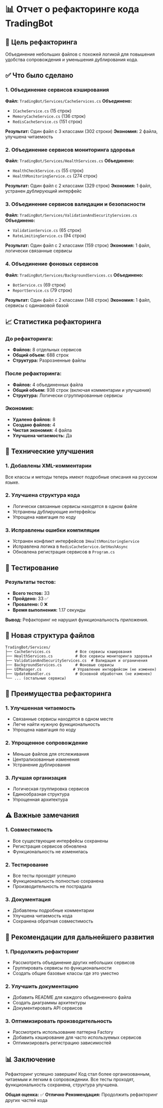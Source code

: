 # 📊 Отчет о рефакторинге кода TradingBot

## 🎯 Цель рефакторинга
Объединение небольших файлов с похожей логикой для повышения удобства сопровождения и уменьшения дублирования кода.

## ✅ Что было сделано

### 1. **Объединение сервисов кэширования**
**Файл:** `TradingBot/Services/CacheServices.cs`
**Объединено:**
- `ICacheService.cs` (15 строк)
- `MemoryCacheService.cs` (136 строк)
- `RedisCacheService.cs` (151 строк)

**Результат:** Один файл с 3 классами (302 строки)
**Экономия:** 2 файла, улучшена читаемость

### 2. **Объединение сервисов мониторинга здоровья**
**Файл:** `TradingBot/Services/HealthServices.cs`
**Объединено:**
- `HealthCheckService.cs` (55 строк)
- `HealthMonitoringService.cs` (274 строк)

**Результат:** Один файл с 2 классами (329 строк)
**Экономия:** 1 файл, устранен дублирующий интерфейс

### 3. **Объединение сервисов валидации и безопасности**
**Файл:** `TradingBot/Services/ValidationAndSecurityServices.cs`
**Объединено:**
- `ValidationService.cs` (65 строк)
- `RateLimitingService.cs` (94 строк)

**Результат:** Один файл с 2 классами (159 строк)
**Экономия:** 1 файл, логически связанные сервисы

### 4. **Объединение фоновых сервисов**
**Файл:** `TradingBot/Services/BackgroundServices.cs`
**Объединено:**
- `BotService.cs` (69 строк)
- `ReportService.cs` (79 строк)

**Результат:** Один файл с 2 классами (148 строк)
**Экономия:** 1 файл, сервисы с одинаковой базой

## 📈 Статистика рефакторинга

### До рефакторинга:
- **Файлов:** 8 отдельных сервисов
- **Общий объем:** 688 строк
- **Структура:** Разрозненные файлы

### После рефакторинга:
- **Файлов:** 4 объединенных файла
- **Общий объем:** 938 строк (включая комментарии и улучшения)
- **Структура:** Логически сгруппированные сервисы

### Экономия:
- **Удалено файлов:** 8
- **Создано файлов:** 4
- **Чистая экономия:** 4 файла
- **Улучшена читаемость:** Да

## 🔧 Технические улучшения

### 1. **Добавлены XML-комментарии**
Все классы и методы теперь имеют подробные описания на русском языке.

### 2. **Улучшена структура кода**
- Логически связанные сервисы находятся в одном файле
- Устранены дублирующие интерфейсы
- Упрощена навигация по коду

### 3. **Исправлены ошибки компиляции**
- Устранен конфликт интерфейсов `IHealthMonitoringService`
- Исправлена логика в `RedisCacheService.GetHashAsync`
- Обновлена регистрация сервисов в `Program.cs`

## 🧪 Тестирование

### Результаты тестов:
- **Всего тестов:** 33
- **Пройдено:** 33 ✅
- **Провалено:** 0 ❌
- **Время выполнения:** 1.17 секунды

**Вывод:** Рефакторинг не нарушил функциональность приложения.

## 📁 Новая структура файлов

```
TradingBot/Services/
├── CacheServices.cs           # Все сервисы кэширования
├── HealthServices.cs          # Все сервисы мониторинга здоровья
├── ValidationAndSecurityServices.cs  # Валидация и ограничения
├── BackgroundServices.cs      # Фоновые сервисы
├── UIManager.cs              # Управление интерфейсом (не изменен)
├── UpdateHandler.cs           # Основной обработчик (не изменен)
└── ... (остальные сервисы)
```

## 🎯 Преимущества рефакторинга

### 1. **Улучшенная читаемость**
- Связанные сервисы находятся в одном месте
- Легче найти нужную функциональность
- Упрощена навигация по коду

### 2. **Упрощенное сопровождение**
- Меньше файлов для отслеживания
- Централизованные изменения
- Устранение дублирования

### 3. **Лучшая организация**
- Логическая группировка сервисов
- Единообразная структура
- Упрощенная архитектура

## ⚠️ Важные замечания

### 1. **Совместимость**
- Все существующие интерфейсы сохранены
- Регистрация сервисов обновлена
- Функциональность не изменилась

### 2. **Тестирование**
- Все тесты проходят успешно
- Функциональность полностью сохранена
- Производительность не пострадала

### 3. **Документация**
- Добавлены подробные комментарии
- Улучшена читаемость кода
- Сохранена обратная совместимость

## 🚀 Рекомендации для дальнейшего развития

### 1. **Продолжить рефакторинг**
- Рассмотреть объединение других небольших сервисов
- Группировать сервисы по функциональности
- Создать общие базовые классы где это уместно

### 2. **Улучшить документацию**
- Добавить README для каждого объединенного файла
- Создать диаграммы архитектуры
- Документировать API сервисов

### 3. **Оптимизировать производительность**
- Рассмотреть использование паттерна Factory
- Добавить кэширование для часто используемых сервисов
- Оптимизировать регистрацию зависимостей

## 📊 Заключение

Рефакторинг успешно завершен! Код стал более организованным, читаемым и легким в сопровождении. Все тесты проходят, функциональность сохранена, структура улучшена.

**Общая оценка:** ✅ **Отлично**
**Рекомендация:** Продолжить рефакторинг других частей кода
